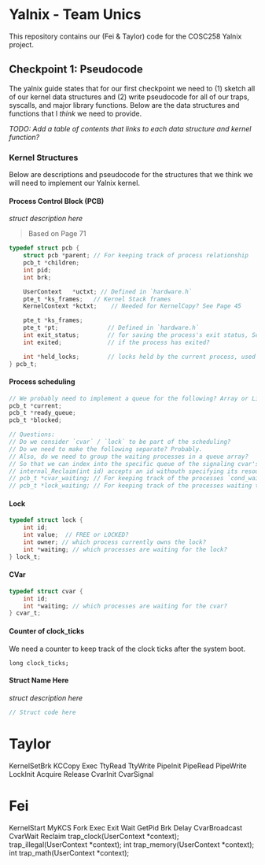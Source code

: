 # Yalnix - Team Unics
This repository contains our (Fei & Taylor) code for the COSC258 Yalnix project.


## Checkpoint 1: Pseudocode
The yalnix guide states that for our first checkpoint we need to (1) sketch all of our kernel data structures and (2) write pseudocode for all of our traps, syscalls, and major library functions. Below are the data structures and functions that I *think* we need to provide.

*TODO: Add a table of contents that links to each data structure and kernel function?*


### Kernel Structures
Below are descriptions and pseudocode for the structures that we think we will need to implement our Yalnix kernel.

#### Process Control Block (PCB)
*struct description here*

> Based on Page 71
```c
typedef struct pcb {
    struct pcb *parent; // For keeping track of process relationship
    pcb_t *children; 
    int pid;
    int brk;

    UserContext   *uctxt; // Defined in `hardware.h`    
    pte_t *ks_frames;   // Kernel Stack frames
    KernelContext *kctxt;    // Needed for KernelCopy? See Page 45 

    pte_t *ks_frames;
    pte_t *pt;              // Defined in `hardware.h`
    int exit_status;        // for saving the process's exit status, See Page 32
    int exited;             // if the process has exited?  

    int *held_locks;        // locks held by the current process, used by sync syscalls
} pcb_t;
```

#### Process scheduling

```c
// We probably need to implement a queue for the following? Array or Linked List?
pcb_t *current;
pcb_t *ready_queue;
pcb_t *blocked;

// Questions:
// Do we consider `cvar` / `lock` to be part of the scheduling?
// Do we need to make the following separate? Probably.
// Also, do we need to group the waiting processes in a queue array? 
// So that we can index into the specific queue of the signaling cvar's waiting processes?
// internal_Reclaim(int id) accepts an id withouth specifying its resource type, do we need to keep a mapping from id to resource type?
// pcb_t *cvar_waiting; // For keeping track of the processes `cond_wait`ing;
// pcb_t *lock_waiting; // For keeping track of the processes waiting to `acquire`;
```

#### Lock

```c
typedef struct lock {
    int id;     
    int value;  // FREE or LOCKED?
    int owner; // which process currently owns the lock?
    int *waiting; // which processes are waiting for the lock?
} lock_t;
```

#### CVar

```c
typedef struct cvar {
    int id;
    int *waiting; // which processes are waiting for the cvar?
} cvar_t;
```

#### Counter of clock_ticks
We need a counter to keep track of the clock ticks after the system boot.
```
long clock_ticks;
```


#### Struct Name Here
*struct description here*

```c
// Struct code here
```

Taylor
======
KernelSetBrk
KCCopy
Exec
TtyRead
TtyWrite
PipeInit
PipeRead
PipeWrite
LockInit
Acquire
Release
CvarInit
CvarSignal

Fei
===
KernelStart
MyKCS
Fork
Exec
Exit
Wait
GetPid
Brk
Delay
CvarBroadcast
CvarWait
Reclaim
trap_clock(UserContext *context);
trap_illegal(UserContext *context);
int trap_memory(UserContext *context);
int trap_math(UserContext *context);